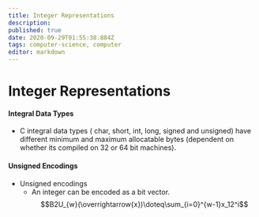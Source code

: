 ```yaml
---
title: Integer Representations
description: 
published: true
date: 2020-09-29T01:55:38.884Z
tags: computer-science, computer
editor: markdown
---
```


# Integer Representations

#### Integral Data Types
* C integral data types ( char, short, int, long, signed and unsigned) have different minimum and maximum allocatable bytes (dependent on whether its compiled on 32 or 64 bit machines). 

#### Unsigned Encodings
* Unsigned encodings
	* An integer can be encoded as a bit vector. 
  $$B2U_{w}(\overrightarrow{x})\doteq\sum_{i=0}^{w-1}x_12^i$$
  